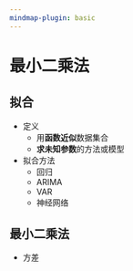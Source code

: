 ```yaml
---
mindmap-plugin: basic
---
```

# 最小二乘法
## 拟合
- 定义
	- 用**函数近似**数据集合
	- **求未知参数**的方法或模型
- 拟合方法
	- 回归
	- ARIMA
	- VAR
	- 神经网络

## 最小二乘法
- 方差